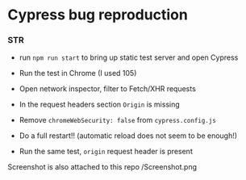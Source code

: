# Cypress bug reproduction

### STR

- run `npm run start` to bring up static test server and open Cypress
- Run the test in Chrome (I used 105)
- Open network inspector, filter to Fetch/XHR requests
- In the request headers section `Origin` is missing

- Remove `chromeWebSecurity: false` from `cypress.config.js`
- Do a full restart!! (automatic reload does not seem to be enough!)
- Run the same test, `origin` request header is present

Screenshot is also attached to this repo /Screenshot.png
